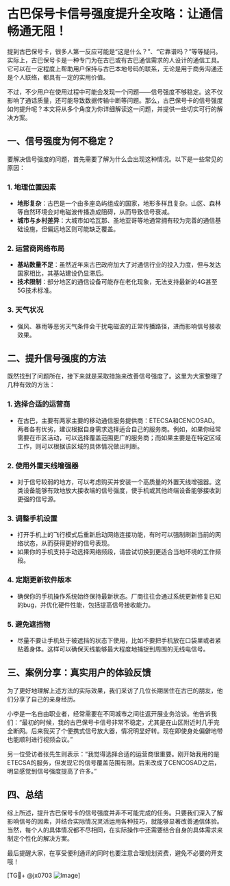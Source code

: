 # 古巴保号卡信号强度提升全攻略：让通信畅通无阻！

提到古巴保号卡，很多人第一反应可能是“这是什么？”、“它靠谱吗？”等等疑问。实际上，古巴保号卡是一种专门为在古巴或有古巴通信需求的人设计的通信工具。它可以在一定程度上帮助用户保持与古巴本地号码的联系，无论是用于商务沟通还是个人联络，都具有一定的实用价值。

不过，不少用户在使用过程中可能会发现一个问题——信号强度不够稳定。这不仅影响了通话质量，还可能导致数据传输中断等问题。那么，古巴保号卡的信号强度如何提升呢？本文将从多个角度为你详细解读这一问题，并提供一些切实可行的解决方案。

## 一、信号强度为何不稳定？

要解决信号强度的问题，首先需要了解为什么会出现这种情况。以下是一些常见的原因：

### 1. **地理位置因素**
   - **地形复杂**：古巴是一个由多座岛屿组成的国家，地形多样且复杂。山区、森林等自然环境会对电磁波传播造成阻碍，从而导致信号衰减。
   - **城市与乡村差异**：大城市如哈瓦那、圣地亚哥等地通常拥有较为完善的通信基础设施，但偏远地区则可能缺乏覆盖。

### 2. **运营商网络布局**
   - **基站数量不足**：虽然近年来古巴政府加大了对通信行业的投入力度，但与发达国家相比，其基站建设仍显滞后。
   - **技术限制**：部分地区的通信设备可能存在老化现象，无法支持最新的4G甚至5G技术标准。

### 3. **天气状况**
   - 强风、暴雨等恶劣天气条件会干扰电磁波的正常传播路径，进而影响信号接收效果。

## 二、提升信号强度的方法

既然找到了问题所在，接下来就是采取措施来改善信号强度了。这里为大家整理了几种有效的方法：

### 1. **选择合适的运营商**
   - 在古巴，主要有两家主要的移动通信服务提供商：ETECSA和CENCOSAD。两者各有优劣，建议根据自身需求选择适合自己的服务商。例如，如果你经常需要在市区活动，可以选择覆盖范围更广的服务商；而如果主要是在特定区域工作，则可以根据该区域的具体情况做出判断。

### 2. **使用外置天线增强器**
   - 对于信号较弱的地方，可以考虑购买并安装一个高质量的外置天线增强器。这类设备能够有效地放大接收端的信号强度，使手机或其他终端设备能够接收到更强的信号源。

### 3. **调整手机设置**
   - 打开手机上的飞行模式后重新启动网络连接功能，有时可以强制刷新当前的网络状态，从而获得更好的信号表现。
   - 如果你的手机支持手动选择网络频段，请尝试切换到更适合当地环境的工作频段。

### 4. **定期更新软件版本**
   - 确保你的手机操作系统始终保持最新状态。厂商往往会通过系统更新修复已知的bug，并优化硬件性能，包括提高信号接收能力。

### 5. **避免遮挡物**
   - 尽量不要让手机处于被遮挡的状态下使用，比如不要把手机放在口袋里或者紧贴着身体。这样可以确保天线能够最大程度地捕捉到周围的无线电信号。

## 三、案例分享：真实用户的体验反馈

为了更好地理解上述方法的实际效果，我们采访了几位长期居住在古巴的朋友，他们分享了自己的亲身经历。

小李是一名自由职业者，经常需要在不同城市之间往返开展业务洽谈。他告诉我们：“最初的时候，我的古巴保号卡信号非常不稳定，尤其是在山区附近时几乎完全断网。后来我买了个便携式信号放大器，情况明显好转。现在即使身处偏僻地带也能顺利进行视频会议。”

另一位受访者张先生则表示：“我觉得选择合适的运营商很重要。刚开始我用的是ETECSA的服务，但发现它的信号覆盖范围有限。后来改成了CENCOSAD之后，明显感觉到信号强度提高了许多。”

## 四、总结

综上所述，提升古巴保号卡的信号强度并非不可能完成的任务。只要我们深入了解影响信号的因素，并结合实际情况灵活运用各种技巧，就能够显著改善通信体验。当然，每个人的具体情况都不尽相同，在实际操作中还需要结合自身的具体需求来制定个性化的解决方案。

最后提醒大家，在享受便利通讯的同时也要注意合理规划资费，避免不必要的开支哦！

[TG💪+ @jx0703 ![Image](https://github.com/user-attachments/assets/dbca1d08-cadb-493c-b0ec-ad6f7a83f270)]